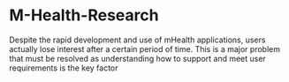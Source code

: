 # M-Health-Research
Despite the rapid development and use of mHealth applications, users actually lose interest after a certain period of time. This is a major problem that must be resolved as understanding how to support and meet user requirements is the key factor
